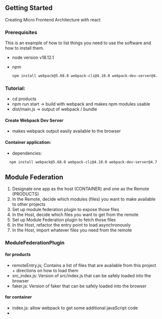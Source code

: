 ## Getting Started

Creating Micro Frontend Architecture with react

### Prerequisites

This is an example of how to list things you need to use the software and how to install them.

* node version v18.12.1

* npm
  ```sh
  npm install webpack@5.68.0 webpack-cli@4.10.0 webpack-dev-server@4.7.4 faker@5.1.0 html-webpack-plugin@5.5.0
  ```

### Tutorial:

- cd products
- npm run start -> build with webpack and makes npm modules usable 
- dist/main.js -> output of webpack / bundle

#### Create Webpack Dev Server
- makes webpack output easily available to the browser

#### Container application: 
- dependencies:

```sh
  npm install webpack@5.68.0 webpack-cli@4.10.0 webpack-dev-server@4.7.4 html-webpack-plugin@5.5.0 nodemon
  ```
 

## Module Federation

1. Designate one app as the host (CONTAINER) and one as the Remote (PRODUCTS)
2. In the Remote, decide which modules (files) you want to make available to other projects
3. Set up module federation plugin to expose those files
4. In the Host, decide which files you want to get from the remote
5. Set up Module Federation plugin to fetch those files
6. In the Host, refactor the entry point to load asynchronously
7. In the Host, import whatever files you need from the remote

### ModuleFederationPlugin 
#### for products
- remoteEntry.js; Contains a list of files that are available from this project + directions on how to load them 
- src_index.js: Version of src/index.js that can be safely loaded into the browser
- faker.js: Version of faker that can be safely loaded into the browser

#### for container
- index.js: allow webpack to get some additional javaScript code
- 